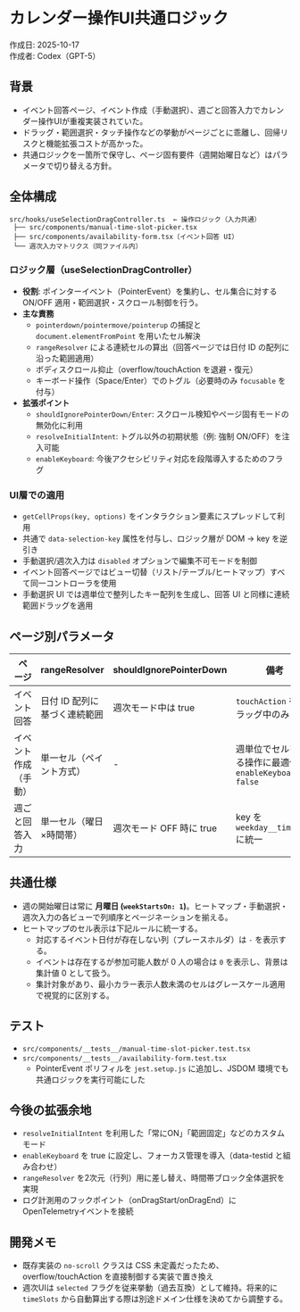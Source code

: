 # カレンダー操作UI共通ロジック

作成日: 2025-10-17  
作成者: Codex（GPT-5）

## 背景

- イベント回答ページ、イベント作成（手動選択）、週ごと回答入力でカレンダー操作UIが重複実装されていた。
- ドラッグ・範囲選択・タッチ操作などの挙動がページごとに乖離し、回帰リスクと機能拡張コストが高かった。
- 共通ロジックを一箇所で保守し、ページ固有要件（週開始曜日など）はパラメータで切り替える方針。

## 全体構成

```
src/hooks/useSelectionDragController.ts  ← 操作ロジック（入力共通）
 ├── src/components/manual-time-slot-picker.tsx
 ├── src/components/availability-form.tsx（イベント回答 UI）
 └── 週次入力マトリクス（同ファイル内）
```

### ロジック層（useSelectionDragController）

- **役割**: ポインターイベント（PointerEvent）を集約し、セル集合に対する ON/OFF 適用・範囲選択・スクロール制御を行う。
- **主な責務**
  - `pointerdown/pointermove/pointerup` の捕捉と `document.elementFromPoint` を用いたセル解決
  - `rangeResolver` による連続セルの算出（回答ページでは日付 ID の配列に沿った範囲適用）
  - ボディスクロール抑止（overflow/touchAction を退避・復元）
  - キーボード操作（Space/Enter）でのトグル（必要時のみ `focusable` を付与）
- **拡張ポイント**
  - `shouldIgnorePointerDown/Enter`: スクロール検知やページ固有モードの無効化に利用
  - `resolveInitialIntent`: トグル以外の初期状態（例: 強制 ON/OFF）を注入可能
  - `enableKeyboard`: 今後アクセシビリティ対応を段階導入するためのフラグ

### UI層での適用

- `getCellProps(key, options)` をインタラクション要素にスプレッドして利用
- 共通で `data-selection-key` 属性を付与し、ロジック層が DOM → key を逆引き
- 手動選択/週次入力は `disabled` オプションで編集不可モードを制御
- イベント回答ページではビュー切替（リスト/テーブル/ヒートマップ）すべて同一コントローラを使用
- 手動選択 UI では週単位で整列したキー配列を生成し、回答 UI と同様に連続範囲ドラッグを適用

## ページ別パラメータ

| ページ               | rangeResolver                | shouldIgnorePointerDown  | 備考                                                    |
| -------------------- | ---------------------------- | ------------------------ | ------------------------------------------------------- |
| イベント回答         | 日付 ID 配列に基づく連続範囲 | 週次モード中は true      | `touchAction` をドラッグ中のみ none                     |
| イベント作成（手動） | 単一セル（ペイント方式）     | -                        | 週単位でセルを塗る操作に最適化、`enableKeyboard: false` |
| 週ごと回答入力       | 単一セル（曜日×時間帯）      | 週次モード OFF 時に true | key を `weekday__timeslot` に統一                       |

## 共通仕様

- 週の開始曜日は常に **月曜日 (`weekStartsOn: 1`)**。ヒートマップ・手動選択・週次入力の各ビューで列順序とページネーションを揃える。
- ヒートマップのセル表示は下記ルールに統一する。
  - 対応するイベント日付が存在しない列（プレースホルダ）は `-` を表示する。
  - イベントは存在するが参加可能人数が 0 人の場合は `0` を表示し、背景は集計値 0 として扱う。
  - 集計対象があり、最小カラー表示人数未満のセルはグレースケール適用で視覚的に区別する。

## テスト

- `src/components/__tests__/manual-time-slot-picker.test.tsx`
- `src/components/__tests__/availability-form.test.tsx`
  - PointerEvent ポリフィルを `jest.setup.js` に追加し、JSDOM 環境でも共通ロジックを実行可能にした

## 今後の拡張余地

- `resolveInitialIntent` を利用した「常にON」「範囲固定」などのカスタムモード
- `enableKeyboard` を true に設定し、フォーカス管理を導入（data-testid と組み合わせ）
- `rangeResolver` を2次元（行列）用に差し替え、時間帯ブロック全体選択を実現
- ログ計測用のフックポイント（onDragStart/onDragEnd）にOpenTelemetryイベントを接続

## 開発メモ

- 既存実装の `no-scroll` クラスは CSS 未定義だったため、overflow/touchAction を直接制御する実装で置き換え
- 週次UIは `selected` フラグを従来挙動（過去互換）として維持。将来的に `timeSlots` から自動算出する際は別途ドメイン仕様を決めてから調整する。
